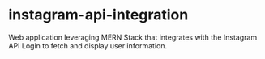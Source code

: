 # instagram-api-integration
Web application leveraging MERN Stack that integrates with the Instagram API Login to fetch and display user information.

